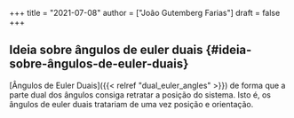 +++
title = "2021-07-08"
author = ["João Gutemberg Farias"]
draft = false
+++

## Ideia sobre ângulos de euler duais {#ideia-sobre-ângulos-de-euler-duais}

[Ângulos de Euler Duais]({{< relref "dual_euler_angles" >}}) de forma que a parte dual dos ângulos consiga retratar a posição do sistema. Isto é, os ângulos de euler duais tratariam de uma vez posição e orientação.
